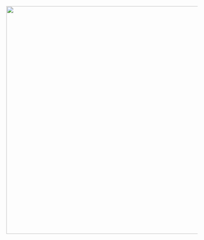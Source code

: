 <p align="center">
  <img src="https://github.com/zzdzr/ForkSimulation/blob/main/img/simulations.gif" width="600" />
</p>